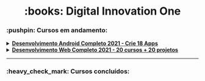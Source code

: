 <h1 align="center"> :books: Digital Innovation One </h1>

<h3> :pushpin: Cursos em andamento: </h3>
<details>
    <summary> <a href="https://github.com/fslaurafs/Udemy-Cursos/tree/main/Desenvolvimento%20Android%20Completo%202021%20-%20Crie%2018%20Apps" target="_blank"><strong>Desenvolvimento Android Completo 2021 - Crie 18 Apps</strong></a> </summary>
    <p> <strong>Instrutor:</strong> Jamilton Damasceno. <br>
    <a href="https://www.udemy.com/share/1013usCEYbdV9aTXw=/">Acesse o curso.</a> </p>
</details>

<details>
    <summary> <a href="https://github.com/fslaurafs/Udemy-Cursos/tree/main/Desenvolvimento%20Web%20Completo%202021%20-%2020%20cursos%20%2B%2020%20projetos" target="_blank"><strong>Desenvolvimento Web Completo 2021 - 20 cursos + 20 projetos</strong></a> </summary>
    <p> <strong>Instrutores:</strong> Jamilton Damasceno e Jorge Sant Ana. <br>
    <a href="https://www.udemy.com/share/101WqGCEYbdV9aTXw=/">Acesse o curso.</a> </p>
</details>

<hr>

<h3> :heavy_check_mark: Cursos concluídos: </h3>
